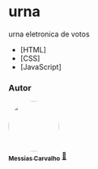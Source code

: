 # urna
urna eletronica de votos


 - [HTML]
 - [CSS]
 - [JavaScript]

### Autor

<a href="https://messiascarvalho.glideapp.io">
 <img style="border-radius: 50%;" src="https://storage.googleapis.com/glide-prod.appspot.com/uploads-v2/eWbeBgGHZV8NYhpdoL3o/pub/ps0vfWUZm9gjU6J95E36.jpg" width="100px;" alt=""/>
 <br />
 <sub><b>Messias Carvalho</b></sub></a> <a href="https://messiascarvalho.glideapp.io" title="cartao interativo">🚀</a>
